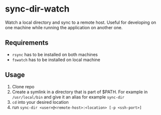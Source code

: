 # sync-dir-watch

Watch a local directory and sync to a remote host.
Useful for developing on one machine while running the application on another one.

## Requirements

- `rsync` has to be installed on both machines
- `fswatch` has to be installed on local machine

## Usage

1. Clone repo
2. Create a symlink in a directory that is part of $PATH. For example in `/usr/local/bin` and give it an alias for example `sync-dir`
3. `cd` into your desired location
4. run `sync-dir <user>@<remote-host>:<location> [-p <ssh-port>]`
